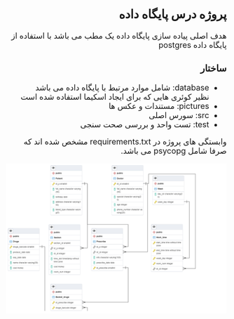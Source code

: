 <div dir="rtl" style="font-size: large">
    <h2>پروژه درس پایگاه داده</h2>
    <p>هدف اصلی پیاده سازی پایگاه داده یک مطب می باشد با استفاده از پایگاه داده postgres </p>

<h3>ساختار</h3>
<ul>
    <li>database: شامل موارد مرتبط با پایگاه داده می باشد نظیر کوئری هایی که برای ایجاد اسکیما استفاده شده است</li>
    <li>pictures: مستندات و عکس ها</li>
    <li>src: سورس اصلی</li>
    <li>test: تست واحد و بررسی صحت سنجی</li>
</ul>

  وابستگی های پروژه در requirements.txt مشخص شده اند که صرفا شامل psycopg می باشد.
</div>



![Database schema](pictures/Database.png)

